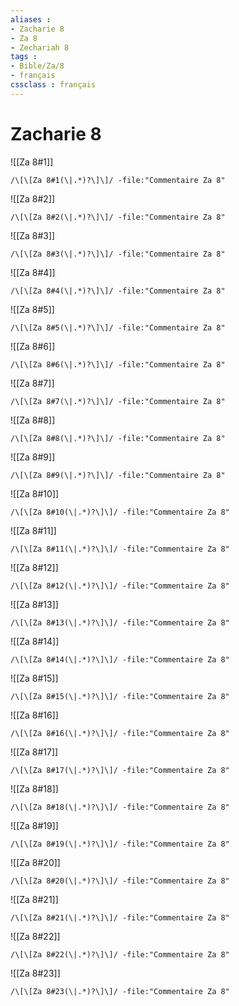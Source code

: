 ```yaml
---
aliases : 
- Zacharie 8
- Za 8
- Zechariah 8
tags : 
- Bible/Za/8
- français
cssclass : français
---
```


# Zacharie 8

![[Za 8#1]]

```query
/\[\[Za 8#1(\|.*)?\]\]/ -file:"Commentaire Za 8"
```

![[Za 8#2]]

```query
/\[\[Za 8#2(\|.*)?\]\]/ -file:"Commentaire Za 8"
```

![[Za 8#3]]

```query
/\[\[Za 8#3(\|.*)?\]\]/ -file:"Commentaire Za 8"
```

![[Za 8#4]]

```query
/\[\[Za 8#4(\|.*)?\]\]/ -file:"Commentaire Za 8"
```

![[Za 8#5]]

```query
/\[\[Za 8#5(\|.*)?\]\]/ -file:"Commentaire Za 8"
```

![[Za 8#6]]

```query
/\[\[Za 8#6(\|.*)?\]\]/ -file:"Commentaire Za 8"
```

![[Za 8#7]]

```query
/\[\[Za 8#7(\|.*)?\]\]/ -file:"Commentaire Za 8"
```

![[Za 8#8]]

```query
/\[\[Za 8#8(\|.*)?\]\]/ -file:"Commentaire Za 8"
```

![[Za 8#9]]

```query
/\[\[Za 8#9(\|.*)?\]\]/ -file:"Commentaire Za 8"
```

![[Za 8#10]]

```query
/\[\[Za 8#10(\|.*)?\]\]/ -file:"Commentaire Za 8"
```

![[Za 8#11]]

```query
/\[\[Za 8#11(\|.*)?\]\]/ -file:"Commentaire Za 8"
```

![[Za 8#12]]

```query
/\[\[Za 8#12(\|.*)?\]\]/ -file:"Commentaire Za 8"
```

![[Za 8#13]]

```query
/\[\[Za 8#13(\|.*)?\]\]/ -file:"Commentaire Za 8"
```

![[Za 8#14]]

```query
/\[\[Za 8#14(\|.*)?\]\]/ -file:"Commentaire Za 8"
```

![[Za 8#15]]

```query
/\[\[Za 8#15(\|.*)?\]\]/ -file:"Commentaire Za 8"
```

![[Za 8#16]]

```query
/\[\[Za 8#16(\|.*)?\]\]/ -file:"Commentaire Za 8"
```

![[Za 8#17]]

```query
/\[\[Za 8#17(\|.*)?\]\]/ -file:"Commentaire Za 8"
```

![[Za 8#18]]

```query
/\[\[Za 8#18(\|.*)?\]\]/ -file:"Commentaire Za 8"
```

![[Za 8#19]]

```query
/\[\[Za 8#19(\|.*)?\]\]/ -file:"Commentaire Za 8"
```

![[Za 8#20]]

```query
/\[\[Za 8#20(\|.*)?\]\]/ -file:"Commentaire Za 8"
```

![[Za 8#21]]

```query
/\[\[Za 8#21(\|.*)?\]\]/ -file:"Commentaire Za 8"
```

![[Za 8#22]]

```query
/\[\[Za 8#22(\|.*)?\]\]/ -file:"Commentaire Za 8"
```

![[Za 8#23]]

```query
/\[\[Za 8#23(\|.*)?\]\]/ -file:"Commentaire Za 8"
```

